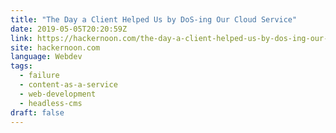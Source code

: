 ```yaml
---
title: "The Day a Client Helped Us by DoS-ing Our Cloud Service"
date: 2019-05-05T20:20:59Z
link: https://hackernoon.com/the-day-a-client-helped-us-by-dos-ing-our-cloud-service-af24d4e801bc?source=rss----3a8144eabfe3---4&utm_medium=RSS&utm_source=news.12bit.vn
site: hackernoon.com
language: Webdev
tags:
  - failure
  - content-as-a-service
  - web-development
  - headless-cms
draft: false
---
```

